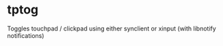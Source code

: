 tptog
=====

Toggles touchpad / clickpad using either synclient or xinput (with libnotify notifications)
